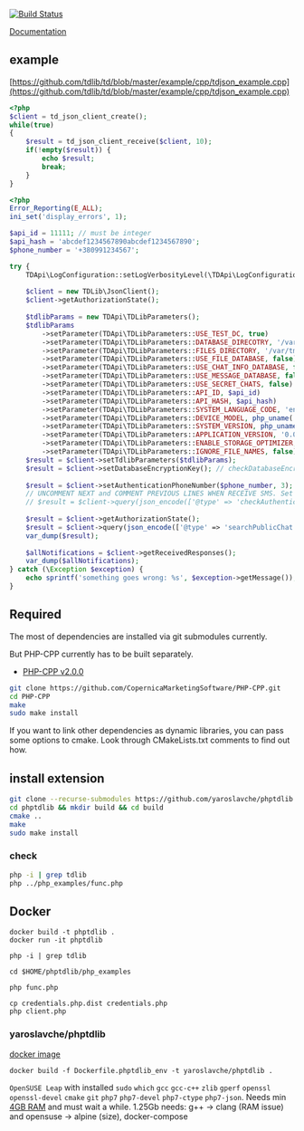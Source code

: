 [![Build Status](https://travis-ci.com/yaroslavche/phptdlib.svg?branch=master)](https://travis-ci.com/yaroslavche/phptdlib)

[Documentation](https://yaroslavche.github.io/phptdlib/)

## example
[https://github.com/tdlib/td/blob/master/example/cpp/tdjson_example.cpp](https://github.com/tdlib/td/blob/master/example/cpp/tdjson_example.cpp)
```php
<?php
$client = td_json_client_create();
while(true)
{
    $result = td_json_client_receive($client, 10);
    if(!empty($result)) {
        echo $result;
        break;
    }
}
```

```php
<?php
Error_Reporting(E_ALL);
ini_set('display_errors', 1);

$api_id = 11111; // must be integer
$api_hash = 'abcdef1234567890abcdef1234567890';
$phone_number = '+380991234567';

try {
    TDApi\LogConfiguration::setLogVerbosityLevel(\TDApi\LogConfiguration::LVL_ERROR);
    
    $client = new TDLib\JsonClient();
    $client->getAuthorizationState();
    
    $tdlibParams = new TDApi\TDLibParameters();
    $tdlibParams
        ->setParameter(TDApi\TDLibParameters::USE_TEST_DC, true)
        ->setParameter(TDApi\TDLibParameters::DATABASE_DIRECOTRY, '/var/tmp/tdlib')
        ->setParameter(TDApi\TDLibParameters::FILES_DIRECTORY, '/var/tmp/tdlib')
        ->setParameter(TDApi\TDLibParameters::USE_FILE_DATABASE, false)
        ->setParameter(TDApi\TDLibParameters::USE_CHAT_INFO_DATABASE, false)
        ->setParameter(TDApi\TDLibParameters::USE_MESSAGE_DATABASE, false)
        ->setParameter(TDApi\TDLibParameters::USE_SECRET_CHATS, false)
        ->setParameter(TDApi\TDLibParameters::API_ID, $api_id)
        ->setParameter(TDApi\TDLibParameters::API_HASH, $api_hash)
        ->setParameter(TDApi\TDLibParameters::SYSTEM_LANGUAGE_CODE, 'en')
        ->setParameter(TDApi\TDLibParameters::DEVICE_MODEL, php_uname('s'))
        ->setParameter(TDApi\TDLibParameters::SYSTEM_VERSION, php_uname('v'))
        ->setParameter(TDApi\TDLibParameters::APPLICATION_VERSION, '0.0.8')
        ->setParameter(TDApi\TDLibParameters::ENABLE_STORAGE_OPTIMIZER, true)
        ->setParameter(TDApi\TDLibParameters::IGNORE_FILE_NAMES, false);
    $result = $client->setTdlibParameters($tdlibParams);
    $result = $client->setDatabaseEncryptionKey(); // checkDatabaseEncryptionKey(key) or DESTROY
    
    $result = $client->setAuthenticationPhoneNumber($phone_number, 3); // wait response 3 seconds. default - 1.
    // UNCOMMENT NEXT and COMMENT PREVIOUS LINES WHEN RECEIVE SMS. Set your data
    // $result = $client->query(json_encode(['@type' => 'checkAuthenticationCode', 'code' => 'xxxxx', 'first_name' => 'dummy', 'last_name' => 'dummy']), 10);
    
    $result = $client->getAuthorizationState();
    $result = $client->query(json_encode(['@type' => 'searchPublicChat', 'username' => 'telegram']), 10);
    var_dump($result);
    
    $allNotifications = $client->getReceivedResponses();
    var_dump($allNotifications);
} catch (\Exception $exception) {
    echo sprintf('something goes wrong: %s', $exception->getMessage());
}
```

## Required

The most of dependencies are installed via git submodules currently.

But PHP-CPP currently has to be built separately.
 
 - [PHP-CPP v2.0.0][2]
 
```bash
git clone https://github.com/CopernicaMarketingSoftware/PHP-CPP.git
cd PHP-CPP
make
sudo make install
```

If you want to link other dependencies as dynamic libraries, you can pass
 some options to cmake. Look through CMakeLists.txt comments to find out how.

## install extension
```bash
git clone --recurse-submodules https://github.com/yaroslavche/phptdlib.git
cd phptdlib && mkdir build && cd build
cmake ..
make
sudo make install
```
### check
```bash
php -i | grep tdlib
php ../php_examples/func.php
```


## Docker

```
docker build -t phptdlib .
docker run -it phptdlib

php -i | grep tdlib

cd $HOME/phptdlib/php_examples

php func.php

cp credentials.php.dist credentials.php
php client.php
```

### yaroslavche/phptdlib
[docker image][phptdlib_docker_image]

```
docker build -f Dockerfile.phptdlib_env -t yaroslavche/phptdlib .
```

`OpenSUSE Leap` with installed `sudo` `which` `gcc` `gcc-c++` `zlib` `gperf` `openssl` `openssl-devel` `cmake` `git` `php7` `php7-devel` `php7-ctype` `php7-json`. Needs min [4GB RAM][td_ram_issue] and must wait a while.
1.25Gb
needs: g++ -> clang (RAM issue) and opensuse -> alpine (size), docker-compose

[1]: https://github.com/tdlib/td
[2]: https://github.com/CopernicaMarketingSoftware/PHP-CPP/
[3]: https://github.com/nlohmann/json
[td_dependencies]: https://github.com/tdlib/td#dependencies
[td_ram_issue]: https://github.com/tdlib/td/issues/67
[phptdlib_docker_image]: https://hub.docker.com/r/yaroslavche/phptdlib/
